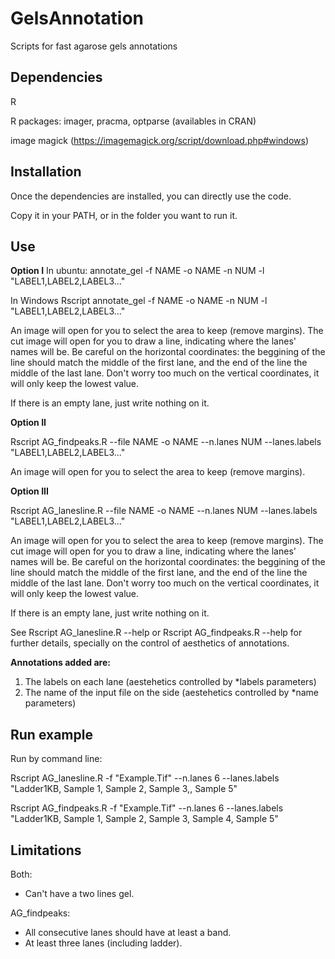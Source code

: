 # GelsAnnotation
Scripts for fast agarose gels annotations

## Dependencies

R

R packages: imager, pracma, optparse (availables in CRAN)

image magick  (https://imagemagick.org/script/download.php#windows)

## Installation
Once the dependencies are installed, you can directly use the code.

Copy it in your PATH, or in the folder you want to run it.

## Use

**Option I**
 In ubuntu: 
annotate_gel -f NAME -o NAME -n NUM -l "LABEL1,LABEL2,LABEL3..." 

In Windows
Rscript annotate_gel -f NAME -o NAME -n NUM -l "LABEL1,LABEL2,LABEL3..." 

An image will open for you to select the area to keep (remove margins).
The cut image will open for you to draw a line, indicating where the lanes' names will be. 
Be careful on the horizontal coordinates: the beggining of the line should match the middle of the first lane, and the end of the line the middle of the last lane. Don't worry too much on the vertical coordinates, it will only keep the lowest value. 

If there is an empty lane, just write nothing on it.


**Option II**


Rscript AG_findpeaks.R --file NAME -o NAME --n.lanes NUM --lanes.labels "LABEL1,LABEL2,LABEL3..." 

An image will open for you to select the area to keep (remove margins).

**Option III**

Rscript AG_lanesline.R --file NAME -o NAME --n.lanes NUM --lanes.labels "LABEL1,LABEL2,LABEL3..." 

An image will open for you to select the area to keep (remove margins).
The cut image will open for you to draw a line, indicating where the lanes' names will be. 
Be careful on the horizontal coordinates: the beggining of the line should match the middle of the first lane, and the end of the line the middle of the last lane. Don't worry too much on the vertical coordinates, it will only keep the lowest value. 

If there is an empty lane, just write nothing on it.




See Rscript AG_lanesline.R --help  or Rscript AG_findpeaks.R --help  for further details, specially on the control of aesthetics of annotations.

**Annotations added are:**
1. The labels on each lane (aestehetics controlled by *labels parameters)
2. The name of the input file on the side (aestehetics controlled by  *name parameters)

## Run example
Run by command line:

Rscript AG_lanesline.R -f "Example.Tif" --n.lanes 6 --lanes.labels "Ladder1KB, Sample 1, Sample 2, Sample 3,, Sample 5"

Rscript AG_findpeaks.R -f "Example.Tif" --n.lanes 6 --lanes.labels "Ladder1KB, Sample 1, Sample 2, Sample 3, Sample 4, Sample 5"


## Limitations

Both:
* Can't have a two lines gel.


AG_findpeaks:
* All consecutive lanes should have at least a band.
* At least three lanes (including ladder).

